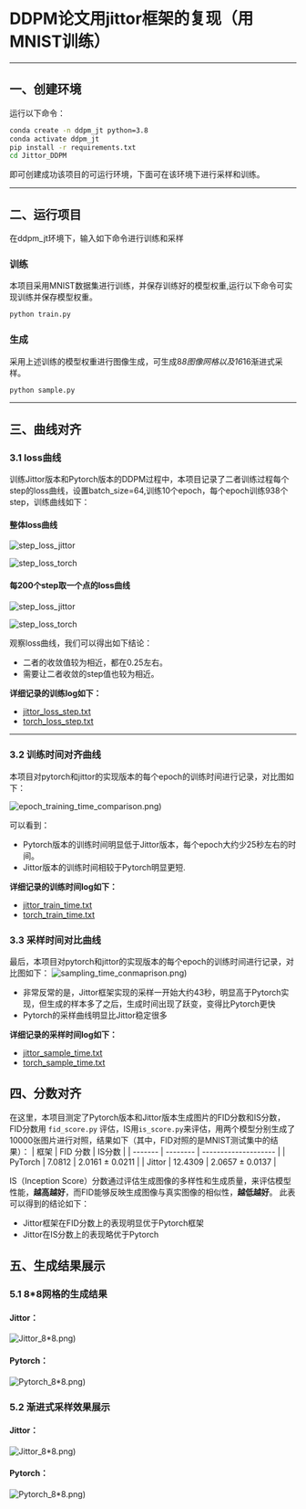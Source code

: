 # DDPM论文用jittor框架的复现（用MNIST训练）
---

## 一、创建环境
运行以下命令：
```bash
conda create -n ddpm_jt python=3.8
conda activate ddpm_jt
pip install -r requirements.txt
cd Jittor_DDPM
```
即可创建成功该项目的可运行环境，下面可在该环境下进行采样和训练。

---


## 二、运行项目

在ddpm_jt环境下，输入如下命令进行训练和采样

### 训练

本项目采用MNIST数据集进行训练，并保存训练好的模型权重,运行以下命令可实现训练并保存模型权重。
```bash
python train.py
```
### 生成

采用上述训练的模型权重进行图像生成，可生成8*8图像网格以及16*16渐进式采样。
```bash
python sample.py
```
---
## 三、曲线对齐

### 3.1 loss曲线

  训练Jittor版本和Pytorch版本的DDPM过程中，本项目记录了二者训练过程每个step的loss曲线，设置batch_size=64,训练10个epoch，每个epoch训练938个step，训练曲线如下：
  
#### 整体loss曲线

![step_loss_jittor](Curve/jittor_loss_curve_all_steps.png)

![step_loss_torch](Curve/torch_loss_curve_all_steps.png)

#### 每200个step取一个点的loss曲线
![step_loss_jittor](Curve/torch_loss_curve_sampled_from_200.png)

![step_loss_torch](Curve/jittor_loss_curve_sampled_from_200.png)

观察loss曲线，我们可以得出如下结论：
- 二者的收敛值较为相近，都在0.25左右。
- 需要让二者收敛的step值也较为相近。

**详细记录的训练log如下：**

- [jittor_loss_step.txt](Jittor_DDPM/training_logs/loss_step.txt)  
- [torch_loss_step.txt](Pytorch_DDPM/training_logs_pytorch/loss_step.txt)

---
### 3.2 训练时间对齐曲线

本项目对pytorch和jittor的实现版本的每个epoch的训练时间进行记录，对比图如下：

![epoch_training_time_comparison.png)](Curve/epoch_training_time_comparison.png)

可以看到：
- Pytorch版本的训练时间明显低于Jittor版本，每个epoch大约少25秒左右的时间。
- Jittor版本的训练时间相较于Pytorch明显更短.

**详细记录的训练时间log如下：**

- [jittor_train_time.txt](Jittor_DDPM/training_logs/train_time.txt)
- [torch_train_time.txt](Jittor_DDPM/training_logs_pytorch/train_time.txt)
  
### 3.3 采样时间对比曲线

最后，本项目对pytorch和jittor的实现版本的每个epoch的训练时间进行记录，对比图如下：
![sampling_time_conmaprison.png)](Curve/sampling_time_comparison.png)


- 非常反常的是，Jittor框架实现的采样一开始大约43秒，明显高于Pytorch实现，但生成的样本多了之后，生成时间出现了跃变，变得比Pytorch更快
- Pytorch的采样曲线明显比Jittor稳定很多

**详细记录的采样时间log如下：**

- [jittor_sample_time.txt](Jittor_DDPM/training_logs/sample_time.txt)
- [torch_sample_time.txt](Jittor_DDPM/training_logs_pytorch/sample_time.txt)

## 四、分数对齐

  在这里，本项目测定了Pytorch版本和Jittor版本生成图片的FID分数和IS分数，FID分数用 `fid_score.py` 评估，IS用`is_score.py`来评估，用两个模型分别生成了10000张图片进行对照，结果如下（其中，FID对照的是MNIST测试集中的结果）：
| 框架    | FID 分数 | IS分数 |
| ------- | -------- | -------------------- |
| PyTorch | 7.0812  | 2.0161 ± 0.0211      |
| Jittor  | 12.4309  | 2.0657 ± 0.0137     |

IS（Inception Score）分数通过评估生成图像的多样性和生成质量，来评估模型性能，**越高越好**，而FID能够反映生成图像与真实图像的相似性，**越低越好**。
此表可以得到的结论如下：
- Jittor框架在FID分数上的表现明显优于Pytorch框架
- Jittor在IS分数上的表现略优于Pytorch

## 五、生成结果展示

### 5.1 8*8网格的生成结果

#### Jittor：
![Jittor_8*8.png)](/Jittor_DDPM/8_8img/jittor_8x8.png)
#### Pytorch：
![Pytorch_8*8.png)](/Pytorch_DDPM/8_8img/generated_8x8_grid_from_visualization.png)

### 5.2 渐进式采样效果展示

#### Jittor：
![Jittor_8*8.png)](/Jittor_DDPM/denoise_grid_output/denoising_steps_16x16.png)
#### Pytorch：
![Pytorch_8*8.png)](/Pytorch_DDPM/denoise_grid_output/denoising_steps_16x16.png)
